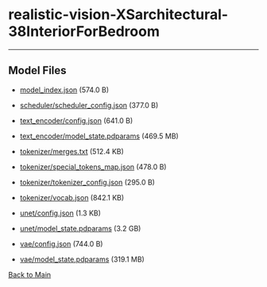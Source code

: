 
# realistic-vision-XSarchitectural-38InteriorForBedroom
---



## Model Files

- [model_index.json](https://paddlenlp.bj.bcebos.com/models/community/PaddleX/realistic-vision-XSarchitectural-38InteriorForBedroom/model_index.json) (574.0 B)

- [scheduler/scheduler_config.json](https://paddlenlp.bj.bcebos.com/models/community/PaddleX/realistic-vision-XSarchitectural-38InteriorForBedroom/scheduler/scheduler_config.json) (377.0 B)

- [text_encoder/config.json](https://paddlenlp.bj.bcebos.com/models/community/PaddleX/realistic-vision-XSarchitectural-38InteriorForBedroom/text_encoder/config.json) (641.0 B)

- [text_encoder/model_state.pdparams](https://paddlenlp.bj.bcebos.com/models/community/PaddleX/realistic-vision-XSarchitectural-38InteriorForBedroom/text_encoder/model_state.pdparams) (469.5 MB)

- [tokenizer/merges.txt](https://paddlenlp.bj.bcebos.com/models/community/PaddleX/realistic-vision-XSarchitectural-38InteriorForBedroom/tokenizer/merges.txt) (512.4 KB)

- [tokenizer/special_tokens_map.json](https://paddlenlp.bj.bcebos.com/models/community/PaddleX/realistic-vision-XSarchitectural-38InteriorForBedroom/tokenizer/special_tokens_map.json) (478.0 B)

- [tokenizer/tokenizer_config.json](https://paddlenlp.bj.bcebos.com/models/community/PaddleX/realistic-vision-XSarchitectural-38InteriorForBedroom/tokenizer/tokenizer_config.json) (295.0 B)

- [tokenizer/vocab.json](https://paddlenlp.bj.bcebos.com/models/community/PaddleX/realistic-vision-XSarchitectural-38InteriorForBedroom/tokenizer/vocab.json) (842.1 KB)

- [unet/config.json](https://paddlenlp.bj.bcebos.com/models/community/PaddleX/realistic-vision-XSarchitectural-38InteriorForBedroom/unet/config.json) (1.3 KB)

- [unet/model_state.pdparams](https://paddlenlp.bj.bcebos.com/models/community/PaddleX/realistic-vision-XSarchitectural-38InteriorForBedroom/unet/model_state.pdparams) (3.2 GB)

- [vae/config.json](https://paddlenlp.bj.bcebos.com/models/community/PaddleX/realistic-vision-XSarchitectural-38InteriorForBedroom/vae/config.json) (744.0 B)

- [vae/model_state.pdparams](https://paddlenlp.bj.bcebos.com/models/community/PaddleX/realistic-vision-XSarchitectural-38InteriorForBedroom/vae/model_state.pdparams) (319.1 MB)


[Back to Main](../../)